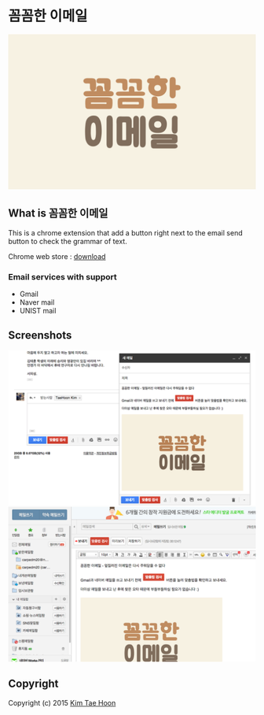꼼꼼한 이메일
=============

![logo](https://raw.githubusercontent.com/carpedm20/ggomggom-email/master/static/img/logo.png)

## What is 꼼꼼한 이메일 ##

This is a chrome extension that add a button right next to the email send button to check the grammar of text.

Chrome web store : [download](https://chrome.google.com/webstore/detail/%EA%BC%BC%EA%BC%BC%ED%95%9C-%EC%9D%B4%EB%A9%94%EC%9D%BC/enikkgcjnbdkcfjehoncjmogbilhdapf/reviews?hl=ko&gl=001)

### Email services with support ###

- Gmail
- Naver mail
- UNIST mail


## Screenshots ##

![logo](https://raw.githubusercontent.com/carpedm20/ggomggom-email/master/static/img/screenshot1.png)
![logo](https://raw.githubusercontent.com/carpedm20/ggomggom-email/master/static/img/screenshot2.png)


## Copyright ##

Copyright (c) 2015 [Kim Tae Hoon](http://carpedm20.github.io)
